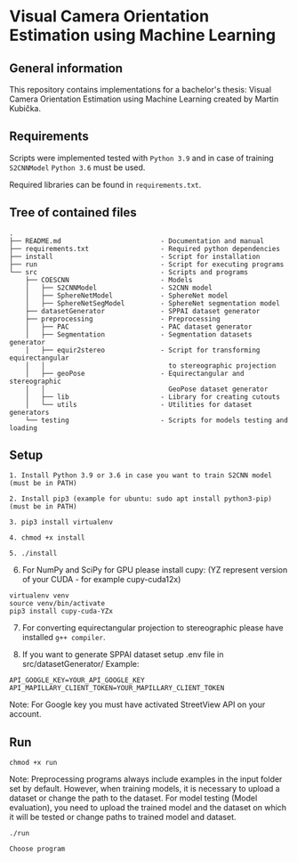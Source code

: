 # Visual Camera Orientation Estimation using Machine Learning

## General information
This repository contains implementations for a bachelor's thesis: Visual Camera Orientation Estimation using Machine Learning created by Martin Kubička.

## Requirements
Scripts were implemented tested with ```Python 3.9``` and in case of training ```S2CNNModel``` ```Python 3.6``` must be used.

Required libraries can be found in ```requirements.txt```.

## Tree of contained files

```
.
├── README.md                         - Documentation and manual
├── requirements.txt                  - Required python dependencies
├── install                           - Script for installation
├── run                               - Script for executing programs
└── src                               - Scripts and programs
    ├── COESCNN                       - Models
    │   ├── S2CNNModel                - S2CNN model
    │   ├── SphereNetModel            - SphereNet model
    │   ├── SphereNetSegModel         - SphereNet segmentation model
    ├── datasetGenerator              - SPPAI dataset generator
    ├── preprocessing                 - Preprocessing
    │   ├── PAC                       - PAC dataset generator
    │   ├── Segmentation              - Segmentation datasets generator
    │   ├── equir2stereo              - Script for transforming equirectangular
    │   │                               to stereographic projection
    │   ├── geoPose                   - Equirectangular and stereographic
    │   │                               GeoPose dataset generator
    │   ├── lib                       - Library for creating cutouts
    │   └── utils                     - Utilities for dataset generators
    └── testing                       - Scripts for models testing and loading
```

## Setup

```
1. Install Python 3.9 or 3.6 in case you want to train S2CNN model (must be in PATH)
```

```
2. Install pip3 (example for ubuntu: sudo apt install python3-pip) (must be in PATH)
```

```
3. pip3 install virtualenv
```

```
4. chmod +x install
```
```
5. ./install
```

6. For NumPy and SciPy for GPU please install cupy:
(YZ represent version of your CUDA - for example cupy-cuda12x)
```
virtualenv venv
source venv/bin/activate
pip3 install cupy-cuda-YZx
```

7. For converting equirectangular projection to stereographic please have installed ```g++ compiler```.

8. If you want to generate SPPAI dataset setup .env file in src/datasetGenerator/
Example:
```
API_GOOGLE_KEY=YOUR_API_GOOGLE_KEY
API_MAPILLARY_CLIENT_TOKEN=YOUR_MAPILLARY_CLIENT_TOKEN
```
Note: For Google key you must have activated StreetView API on your account.

## Run
```
chmod +x run
```

Note: Preprocessing programs always include examples in the input folder set by default. However, when training models, it is necessary to upload a dataset or change the path to the dataset. For model testing (Model evaluation), you need to upload the trained model and the dataset on which it will be tested or change paths to trained model and dataset.
```
./run
```

```
Choose program
```
